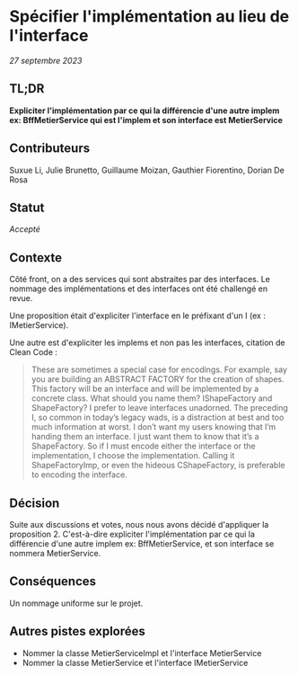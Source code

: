 # Spécifier l'implémentation au lieu de l'interface

_27 septembre 2023_

## TL;DR

**Expliciter l'implémentation par ce qui la différencie d'une autre implem ex: BffMetierService qui est l'implem et son interface est MetierService**

## Contributeurs

Suxue Li, Julie Brunetto, Guillaume Moizan, Gauthier Fiorentino, Dorian De Rosa

## Statut

*Accepté*

## Contexte

Côté front, on a des services qui sont abstraites par des interfaces.
Le nommage des implémentations et des interfaces ont été challengé en revue.

Une proposition était d'expliciter l'interface en le préfixant d'un I (ex : IMetierService). 

Une autre est d'expliciter les implems et non pas les interfaces, citation de Clean Code :
> These are sometimes a special case for encodings. For example, say you are building an
ABSTRACT FACTORY for the creation of shapes. This factory will be an interface and will
be implemented by a concrete class. What should you name them? IShapeFactory and
ShapeFactory? I prefer to leave interfaces unadorned. The preceding I, so common in
today’s legacy wads, is a distraction at best and too much information at worst. I don’t
want my users knowing that I’m handing them an interface. I just want them to know that
it’s a ShapeFactory. So if I must encode either the interface or the implementation, I choose
the implementation. Calling it ShapeFactoryImp, or even the hideous CShapeFactory, is preferable to encoding the interface.

## Décision

Suite aux discussions et votes, nous nous avons décidé d'appliquer la proposition 2.
C'est-à-dire expliciter l'implémentation par ce qui la différencie d'une autre implem ex: BffMetierService, et son interface se nommera MetierService.

## Conséquences

Un nommage uniforme sur le projet. 

## Autres pistes explorées

- Nommer la classe MetierServiceImpl et l'interface MetierService
- Nommer la classe MetierService et l'interface IMetierService
